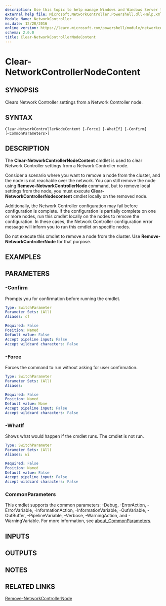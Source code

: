 ```yaml
---
description: Use this topic to help manage Windows and Windows Server technologies with Windows PowerShell.
external help file: Microsoft.NetworkController.Powershell.dll-Help.xml
Module Name: NetworkController
ms.date: 12/20/2016
online version: https://learn.microsoft.com/powershell/module/networkcontroller/clear-networkcontrollernodecontent?view=windowsserver2016-ps&wt.mc_id=ps-gethelp
schema: 2.0.0
title: Clear-NetworkControllerNodeContent
---
```


# Clear-NetworkControllerNodeContent

## SYNOPSIS
Clears Network Controller settings from a Network Controller node.

## SYNTAX

```
Clear-NetworkControllerNodeContent [-Force] [-WhatIf] [-Confirm] [<CommonParameters>]
```

## DESCRIPTION
The **Clear-NetworkControllerNodeContent** cmdlet is used to clear Network Controller settings from a Network Controller node.

Consider a scenario where you want to remove a node from the cluster, and the node is not reachable over the network.
You can still remove the node using **Remove-NetworkControllerNode** command, but to remove local settings from the node, you must execute **Clear-NetworkControllerNodecontent** cmdlet locally on the removed node.

Additionally, the Network Controller configuration may fail before configuration is complete.
If the configuration is partially complete on one or more nodes, run this cmdlet locally on the nodes to remove the configuration.
In these cases, the Network Controller configuration error message will inform you to run this cmdlet on specific nodes.

Do not execute this cmdlet to remove a node from the cluster.
Use **Remove-NetworkControllerNode** for that purpose.

## EXAMPLES


## PARAMETERS

### -Confirm
Prompts you for confirmation before running the cmdlet.

```yaml
Type: SwitchParameter
Parameter Sets: (All)
Aliases: cf

Required: False
Position: Named
Default value: False
Accept pipeline input: False
Accept wildcard characters: False
```

### -Force
Forces the command to run without asking for user confirmation.

```yaml
Type: SwitchParameter
Parameter Sets: (All)
Aliases: 

Required: False
Position: Named
Default value: None
Accept pipeline input: False
Accept wildcard characters: False
```

### -WhatIf
Shows what would happen if the cmdlet runs.
The cmdlet is not run.

```yaml
Type: SwitchParameter
Parameter Sets: (All)
Aliases: wi

Required: False
Position: Named
Default value: False
Accept pipeline input: False
Accept wildcard characters: False
```

### CommonParameters
This cmdlet supports the common parameters: -Debug, -ErrorAction, -ErrorVariable, -InformationAction, -InformationVariable, -OutVariable, -OutBuffer, -PipelineVariable, -Verbose, -WarningAction, and -WarningVariable. For more information, see [about_CommonParameters](https://go.microsoft.com/fwlink/?LinkID=113216).

## INPUTS

## OUTPUTS

## NOTES

## RELATED LINKS

[Remove-NetworkControllerNode](./Remove-NetworkControllerNode.md)

